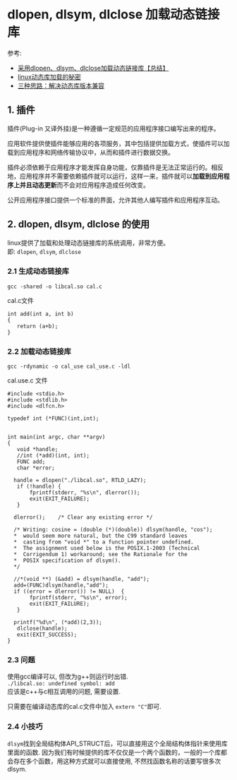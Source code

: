 
# dlopen, dlsym, dlclose 加载动态链接库

参考:
- [采用dlopen、dlsym、dlclose加载动态链接库【总结】](http://www.cnblogs.com/Anker/p/3746802.html)
- [linux动态库加载的秘密](https://www.cnblogs.com/LiuYanYGZ/p/5545835.html)
- [三种思路：解决动态库版本兼容](http://blog.sina.com.cn/s/blog_5cf54f0e0101cpct.html)

## 1. 插件

插件(Plug-in 又译外挂)是一种遵循一定规范的应用程序接口编写出来的程序。

应用软件提供使插件能够应用的各项服务，其中包括提供加载方式，使插件可以加载到应用程序和网络传输协议中，从而和插件进行数据交换。

插件必须依赖于应用程序才能发挥自身功能，仅靠插件是无法正常运行的。相反地，应用程序并不需要依赖插件就可以运行，这样一来，插件就可以**加载到应用程序上并且动态更新**而不会对应用程序造成任何改变。

公开应用程序接口提供一个标准的界面，允许其他人编写插件和应用程序互动。

## 2. dlopen, dlsym, dlclose 的使用

linux提供了加载和处理动态链接库的系统调用，非常方便。  
即: `dlopen`, `dlsym`, `dlclose`


### 2.1 生成动态链接库
```
gcc -shared -o libcal.so cal.c
```

cal.c文件
```
int add(int a, int b)
{
   return (a+b);
}
```

### 2.2 加载动态链接库

```
gcc -rdynamic -o cal_use cal_use.c -ldl
```

cal.use.c 文件
```
#include <stdio.h>
#include <stdlib.h>
#include <dlfcn.h>

typedef int (*FUNC)(int,int);


int main(int argc, char **argv)
{
   void *handle;
   //int (*add)(int, int);
   FUNC add;
   char *error;

  handle = dlopen("./libcal.so", RTLD_LAZY);
   if (!handle) {
       fprintf(stderr, "%s\n", dlerror());
       exit(EXIT_FAILURE);
   }

  dlerror();    /* Clear any existing error */

  /* Writing: cosine = (double (*)(double)) dlsym(handle, "cos");
  *  would seem more natural, but the C99 standard leaves
  *  casting from "void *" to a function pointer undefined.
  *  The assignment used below is the POSIX.1-2003 (Technical
  *  Corrigendum 1) workaround; see the Rationale for the
  *  POSIX specification of dlsym().
  */

  //*(void **) (&add) = dlsym(handle, "add");
  add=(FUNC)dlsym(handle,"add");
  if ((error = dlerror()) != NULL)  {
       fprintf(stderr, "%s\n", error);
       exit(EXIT_FAILURE);
   }

  printf("%d\n", (*add)(2,3));
   dlclose(handle);
   exit(EXIT_SUCCESS);
}
```

### 2.3 问题

使用gcc编译可以, 但改为g++则运行时出错.  
`./libcal.so: undefined symbol: add`  
应该是c++与c相互调用的问题, 需要设置.

只需要在编译动态库的cal.c文件中加入 `extern "C"`即可.

### 2.4 小技巧
`dlsym`找到全局结构体API_STRUCT后，可以直接用这个全局结构体指针来使用库里面的函数.
因为我们有时候提供的库不仅仅是一个两个函数的，一般的一个库都会存在多个函数，用这种方式就可以直接使用, 不然找函数名称的话要写很多次dlsym.
